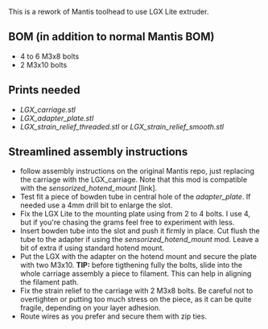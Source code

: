 This is a rework of Mantis toolhead to use LGX Lite extruder.

## BOM (in addition to normal Mantis BOM)
- 4 to 6 M3x8 bolts 
- 2 M3x10 bolts

## Prints needed
- *LGX_carriage.stl*
- *LGX_adapter_plate.stl*
- *LGX_strain_relief_threaded.stl* or *LGX_strain_relief_smooth.stl*

## Streamlined assembly instructions
- follow assembly instructions on the original Mantis repo, just replacing the carriage with the LGX_carriage. Note that this mod is compatible with the *sensorized_hotend_mount* [link].
- Test fit a piece of bowden tube in central hole of the *adapter_plate*. If needed use a 4mm drill bit to enlarge the slot.
- Fix the LGX Lite to the mounting plate using from 2 to 4 bolts. I use 4, but if you're chasing the grams feel free to experiment with less.
- Insert bowden tube into the slot and push it firmly in place. Cut flush the tube to the adapter if using the *sensorized_hotend_mount* mod. Leave a bit of extra if using standard hotend mount.
- Put the LGX with the adapter on the hotend mount and secure the plate with two M3x10. **TIP:** before tigthening fully the bolts, slide into the whole carriage assembly a piece to filament. This can help in aligning the filament path.
- Fix the strain relief to the carriage with 2 M3x8 bolts. Be careful not to overtighten or putting too much stress on the piece, as it can be quite fragile, depending on your layer adhesion.
- Route wires as you prefer and secure them with zip ties.
